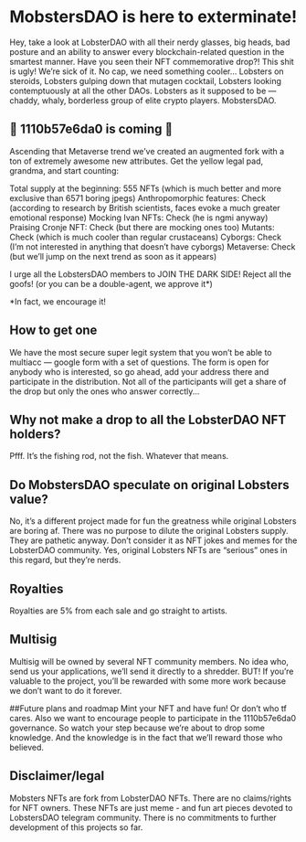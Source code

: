 # MobstersDAO is here to exterminate!


Hey, take a look at LobsterDAO with all their nerdy glasses, big heads, bad posture and an ability to answer every blockchain-related question in the smartest manner. Have you seen their NFT commemorative drop?! This shit is ugly! We’re sick of it. No cap, we need something cooler… Lobsters on steroids, Lobsters gulping down that mutagen cocktail, Lobsters looking contemptuously at all the other DAOs. Lobsters as it supposed to be — chaddy, whaly, borderless group of elite crypto players. MobstersDAO.

## 🍤 1110b57e6da0 is coming 🍤

Ascending that Metaverse trend we’ve created an augmented fork with a ton of extremely awesome new attributes. Get the yellow legal pad, grandma, and start counting:

Total supply at the beginning: 555 NFTs (which is much better and more exclusive than 6571 boring jpegs)
Anthropomorphic features: Check (according to research by British scientists, faces evoke a much greater emotional response)
Mocking Ivan NFTs: Check (he is ngmi anyway)
Praising Cronje NFT: Check (but there are mocking ones too)
Mutants: Check (which is much cooler than regular crustaceans)
Cyborgs: Check (I’m not interested in anything that doesn’t have cyborgs)
Metaverse: Check (but we’ll jump on the next trend as soon as it appears)

I urge all the LobstersDAO members to JOIN THE DARK SIDE!
Reject all the goofs! (or you can be a double-agent, we approve it*)

*In fact, we encourage it!

## How to get one
We have the most secure super legit system that you won’t be able to multiacc — google form with a set of questions. The form is open for anybody who is interested, so go ahead, add your address there and participate in the distribution. Not all of the participants will get a share of the drop but only the ones who answer correctly...

## Why not make a drop to all the LobsterDAO NFT holders?
Pfff. It’s the fishing rod, not the fish. Whatever that means.

## Do MobstersDAO speculate on original Lobsters value?
No, it’s a different project made for fun the greatness while original Lobsters are boring af. There was no purpose to dilute the original Lobsters supply. They are pathetic anyway. Don’t consider it as NFT jokes and memes for the LobsterDAO community. Yes, original Lobsters NFTs are “serious” ones in this regard, but they’re nerds.

## Royalties
Royalties are 5% from each sale and go straight to artists.

## Multisig
Multisig will be owned by several NFT community members. No idea who, send us your applications, we’ll send it directly to a shredder. BUT! If you’re valuable to the project, you’ll be rewarded with some more work because we don’t want to do it forever.

##Future plans and roadmap
Mint your NFT and have fun! Or don’t who tf cares. Also we want to encourage people to participate in the 1110b57e6da0 governance. So watch your step because we’re about to drop some knowledge. And the knowledge is in the fact that we’ll reward those who believed.

## Disclaimer/legal
Mobsters NFTs are fork from LobsterDAO NFTs. There are no claims/rights for NFT owners. These NFTs are just meme - and fun art pieces devoted to LobstersDAO telegram community. There is no commitments to further development of this projects so far.
